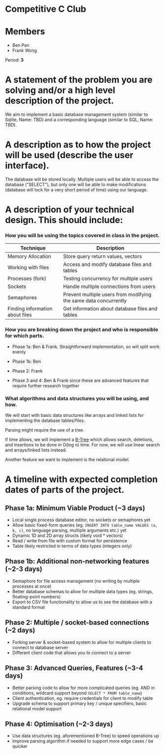 # Competitive C Club

# Members
- Ben Pan
- Frank Wong

Period: **3**
        
# A statement of the problem you are solving and/or a high level description of the project.

We aim to implement a basic database management system (similar to Sqlite, Name: TBD) and a corresponding language (similar to SQL, Name: TBD). 
    
# A description as to how the project will be used (describe the user interface).

The database will be stored locally. Multiple users will be able to access the database ("SELECT"), but only one will be able to make modifications (database will lock for a very short period of time) using our language.
  
# A description of your technical design. This should include:
   
### How you will be using the topics covered in class in the project.

| Technique                       | Description                                                      |
|---------------------------------|------------------------------------------------------------------|
| Memory Allocation               | Store query return values, vectors                               |
| Working with files              | Access and modify database files and tables                      |
| Processes (fork)                | Testing concurrency for multiple users                           |
| Sockets                         | Handle multiple connections from users                           |
| Semaphores                      | Prevent multiple users from modifying the same data concurrently |
| Finding information about files | Get information about database files and tables                  |
     
### How you are breaking down the project and who is responsible for which parts. 

- Phase 1a: Ben & Frank. Straightforward implementation, so will split work evenly

- Phase 1b: Ben

- Phase 2: Frank

- Phase 3 and 4: Ben & Frank since these are advanced features that require further research together

### What algorithms and data structures you will be using, and how.

We will start with basic data structures like arrays and linked lists for implementing the database tables/files.

Parsing might require the use of a tree. 

If time allows, we will implement a [B-Tree](https://en.wikipedia.org/wiki/B-tree) which allows search, deletions, and insertions to be done in O(log n) time. For now, we will use linear search and arrays/linked lists instead. 

Another feature we want to implement is the relational model.
    
# A timeline with expected completion dates of parts of the project.

## Phase 1a: Minimum Viable Product (~3 days)
- Local single process database editor, no sockets or semaphores yet
- Allow basic fixed-form queries (eg. `INSERT INTO table_name VALUES (a, b, c)`, no language parsing, multiple arguments etc.) yet
- Dynamic 1D and 2D array structs (likely void \* vectors)
- Read / write from file with custom format for persistence
- Table likely restricted in terms of data types (integers only)

## Phase 1b: Additional non-networking features (~2-3 days)
- Semaphore for file access management (no writing by multiple processes at once)
- Better database schemas to allow for multiple data types (eg. strings, floating-point numbers)
- Export to CSV file functionality to allow us to see the database with a standard format

## Phase 2: Multiple / socket-based connections (~2 days)
- Forking server & socket-based system to allow for multiple clients to connect to database server
- Different client code that allows you to connect to a server

## Phase 3: Advanced Queries, Features (~3-4 days)
- Better parsing code to allow for more complicated queries (eg. AND in conditions, wildcard support beyond `SELECT * FROM table_name`)
- Client authentication, eg. require credentials for client to modify table
- Upgrade schema to support primary key / unique specifiers, basic relational model support

## Phase 4: Optimisation (~2-3 days)
- Use data structures (eg. aforementioned B-Tree) to speed operations up
- Improve parsing algorithm if needed to support more edge cases / be quicker
